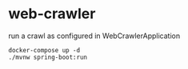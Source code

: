 # web-crawler

run a crawl as configured in WebCrawlerApplication
```$xslt
docker-compose up -d
./mvnw spring-boot:run
```